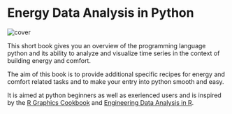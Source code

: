 Energy Data Analysis in Python
==============================

![cover](/images/cover.jpg)

This short book gives you an overview of the programming language python and its ability to analyze and visualize time series in the context of building energy and comfort.

The aim of this book is to provide additional specific recipes for energy and comfort related tasks and to make your entry into python smooth and easy. 

It is aimed at python beginners as well as exerienced users and is inspired by the [R Graphics Cookbook](https://r-graphics.org/) and [Engineering Data Analysis in R](https://smogdr.github.io/edar_coursebook/).
